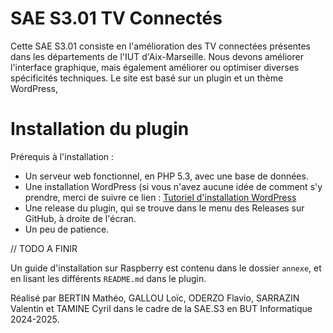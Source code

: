 # SAE S3.01 TV Connectés
Cette SAE S3.01 consiste en l'amélioration des TV connectées présentes dans les départements de l'IUT d'Aix-Marseille. 
Nous devons améliorer l'interface graphique, mais également améliorer ou optimiser diverses spécificités techniques.
Le site est basé sur un plugin et un thème WordPress,  

# Installation du plugin

Prérequis à l'installation :
  - Un serveur web fonctionnel, en PHP 5.3, avec une base de données.
  - Une installation WordPress (si vous n'avez aucune idée de comment s'y prendre, merci de suivre ce lien : [Tutoriel d'installation WordPress](https://fr.wordpress.org/support/article/how-to-install-wordpress/)
  - Une release du plugin, qui se trouve dans le menu des Releases sur GitHub, à droite de l'écran.
  - Un peu de patience.

// TODO A FINIR

Un guide d'installation sur Raspberry est contenu dans le dossier `annexe`, et en lisant les différents `README.md` dans le plugin.

Réalisé par BERTIN Mathéo, GALLOU Loïc, ODERZO Flavio, SARRAZIN Valentin et TAMINE Cyril dans le cadre de la SAE.S3 en BUT Informatique 2024-2025.

